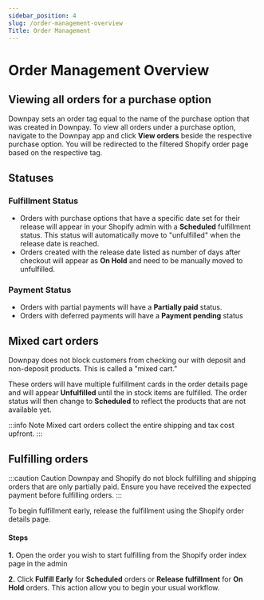 ```yaml
---
sidebar_position: 4
slug: /order-management-overview
Title: Order Management
---
```


# Order Management Overview

## Viewing all orders for a purchase option

Downpay sets an order tag equal to the name of the purchase option that was created in Downpay. To view all orders under a purchase option, navigate to the Downpay app and click **View orders** beside the respective purchase option. You will be redirected to the filtered Shopify order page based on the respective tag.

## Statuses

### Fulfillment Status

- Orders with purchase options that have a specific date set for their release will appear in your Shopify admin with a **Scheduled** fulfillment status. This status will automatically move to "unfulfilled" when the release date is reached.
- Orders created with the release date listed as number of days after checkout will appear as **On Hold** and need to be manually moved to unfulfilled. 

### Payment Status
- Orders with partial payments will have a **Partially paid** status.
- Orders with deferred payments will have a **Payment pending** status

## Mixed cart orders

Downpay does not block customers from checking our with deposit and non-deposit products. This is called a "mixed cart."

These orders will have multiple fulfillment cards in the order details page and will appear **Unfulfilled** until the in stock items are fulfilled. The order status will then change to **Scheduled** to reflect the products that are not available yet. 

:::info Note
Mixed cart orders collect the entire shipping and tax cost upfront.
:::

## Fulfilling orders

:::caution Caution
Downpay and Shopify do not block fulfilling and shipping orders that are only partially paid. Ensure you have received the expected payment before fulfilling orders.
:::

To begin fulfillment early, release the fulfillment using the Shopify order details page.

#### Steps

**1.** Open the order you wish to start fulfilling from the Shopify order index page in the admin

**2.** Click **Fulfill Early** for **Scheduled** orders or **Release fulfillment** for **On Hold** orders. This action allow you to begin your usual workflow.


